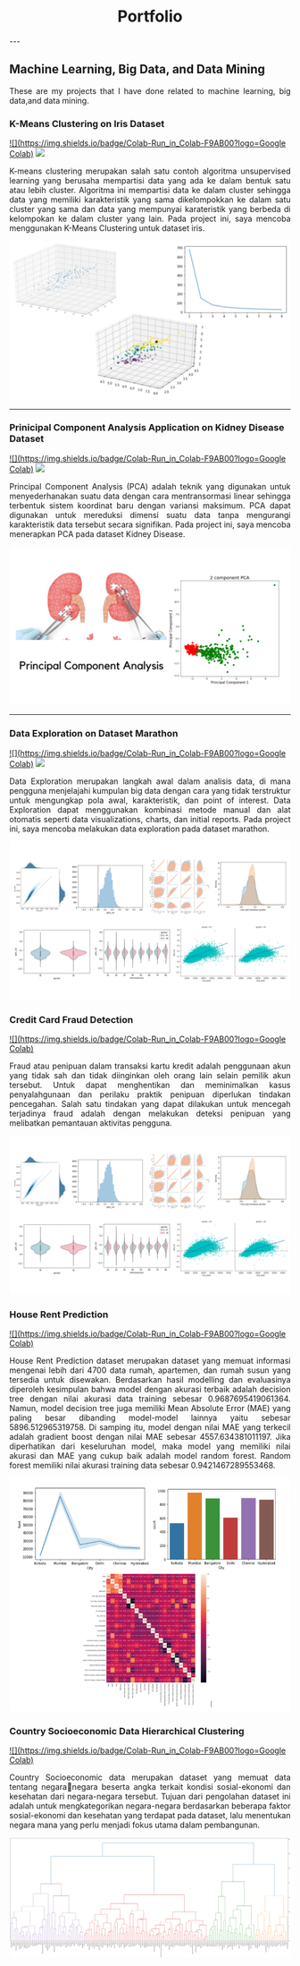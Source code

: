 <h1 align="center"> Portfolio </h1>
---

## Machine Learning, Big Data, and Data Mining
<p align="justify"> These are my projects that I have done related to machine learning, big data,and data mining. </p>

### K-Means Clustering on Iris Dataset
[![](https://img.shields.io/badge/Colab-Run_in_Colab-F9AB00?logo=Google Colab)](https://colab.research.google.com/drive/1mL94ksbf27LqeJf5X_cX95np5yA4qG-H?usp=sharing) 
[![](https://img.shields.io/badge/Github-View_in_GitHub-3776AB?logo=GitHub)](https://github.com/lisyaaprl/lisyaaprl.github.io/blob/main/project/Clustering_Dataset_Iris.ipynb)
<p align="justify"> K-means clustering merupakan salah satu contoh algoritma unsupervised learning yang berusaha mempartisi data yang ada ke dalam bentuk satu atau lebih cluster. Algoritma ini mempartisi data ke dalam cluster sehingga data yang memiliki karakteristik yang sama dikelompokkan ke dalam satu cluster yang sama dan data yang mempunyai karateristik yang berbeda di kelompokan ke dalam cluster yang lain. Pada project ini, saya mencoba menggunakan K-Means Clustering untuk dataset iris. </p>
<img src="images/project1.png?raw=true"/>

---
### Prinicipal Component Analysis Application on Kidney Disease Dataset
[![](https://img.shields.io/badge/Colab-Run_in_Colab-F9AB00?logo=Google Colab)](https://colab.research.google.com/drive/1QDEdfUXdieEAFGMOcZnBShEOBGvoMaRm?usp=sharing) 
[![](https://img.shields.io/badge/GitHub-View_in_GitHub-3776AB?logo=GitHub)](https://github.com/lisyaaprl/lisyaaprl.github.io/blob/main/project/PCA_Dataset_Kidney_Disease.ipynb)
<p align="justify"> Principal Component Analysis (PCA) adalah teknik yang digunakan untuk menyederhanakan suatu data dengan cara mentransormasi linear sehingga terbentuk sistem koordinat baru dengan variansi maksimum. PCA dapat digunakan untuk mereduksi dimensi suatu data tanpa mengurangi karakteristik data tersebut secara signifikan. Pada project ini, saya mencoba menerapkan PCA pada dataset Kidney Disease. </p>
<img src="images/project2.png?raw=true"/>

---
### Data Exploration on Dataset Marathon
[![](https://img.shields.io/badge/Colab-Run_in_Colab-F9AB00?logo=Google Colab)](https://colab.research.google.com/drive/1nEqJyygDkMe71iM_5BNtFnsWpPJBglBW?usp=sharing) 
[![](https://img.shields.io/badge/GitHub-View_in_GitHub-3776AB?logo=GitHub)](https://github.com/lisyaaprl/lisyaaprl.github.io/blob/main/project/Exploration_Dataset_Marathon.ipynb)
<p align="justify"> Data Exploration merupakan langkah awal dalam analisis data, di mana pengguna menjelajahi kumpulan big data dengan cara yang tidak terstruktur untuk mengungkap pola awal, karakteristik, dan point of interest. Data Exploration dapat menggunakan kombinasi metode manual dan alat otomatis seperti data visualizations, charts, dan initial reports. Pada project ini, saya mencoba melakukan data exploration pada dataset marathon. </p>
<img src="images/project3.png?raw=true"/>

### Credit Card Fraud Detection
[![](https://img.shields.io/badge/Colab-Run_in_Colab-F9AB00?logo=Google Colab)](https://colab.research.google.com/drive/1HRuKn6dMID-cWiGWyMkVVcuRtFoX08my?usp=sharing) 
<p align="justify"> Fraud atau penipuan dalam transaksi kartu kredit adalah penggunaan akun yang tidak sah dan tidak diinginkan oleh orang lain selain pemilik akun tersebut. Untuk dapat menghentikan dan meminimalkan kasus penyalahgunaan dan perilaku praktik penipuan diperlukan tindakan pencegahan. Salah satu tindakan yang dapat dilakukan untuk mencegah terjadinya fraud adalah dengan melakukan deteksi penipuan yang melibatkan pemantauan aktivitas pengguna.</p>
<img src="images/project3.png?raw=true"/>

### House Rent Prediction
[![](https://img.shields.io/badge/Colab-Run_in_Colab-F9AB00?logo=Google Colab)](https://colab.research.google.com/drive/1UD553SJSvaiM4owYApj7UV_7MchrOGHo?usp=sharing) 
<p align="justify"> House Rent Prediction dataset merupakan dataset yang memuat informasi mengenai lebih dari 4700 data rumah, apartemen, dan rumah susun yang tersedia untuk disewakan. Berdasarkan hasil modelling dan evaluasinya diperoleh kesimpulan bahwa model dengan akurasi terbaik adalah decision tree dengan nilai akurasi data training sebesar 0.9687695419061364. Namun, model decision tree juga memiliki Mean Absolute Error (MAE) yang paling besar dibanding model-model lainnya yaitu sebesar 5896.512965319758. Di samping itu, model dengan nilai MAE yang terkecil adalah gradient boost dengan nilai MAE sebesar 4557.634381011197. Jika diperhatikan dari keseluruhan model, maka model yang memiliki nilai akurasi dan MAE yang cukup baik adalah model random forest. Random forest memiliki nilai akurasi training data sebesar 0.9421467289553468. </p>
<img src="images/regresi.png?raw=true"/>

### Country Socioeconomic Data Hierarchical Clustering
[![](https://img.shields.io/badge/Colab-Run_in_Colab-F9AB00?logo=Google Colab)](https://colab.research.google.com/drive/15AR71KOTCa2lFZTEeawXWtLxZZnh_lJp?usp=sharing) 
<p align="justify"> Country Socioeconomic data merupakan dataset yang memuat data tentang negaranegara beserta angka terkait kondisi sosial-ekonomi dan kesehatan dari negara-negara tersebut. Tujuan dari pengolahan dataset ini adalah untuk mengkategorikan negara-negara berdasarkan beberapa faktor sosial-ekonomi dan kesehatan yang terdapat pada dataset, lalu menentukan negara mana yang perlu menjadi fokus utama dalam pembangunan. </p>
<img src="images/clustering.png?raw=true"/>
